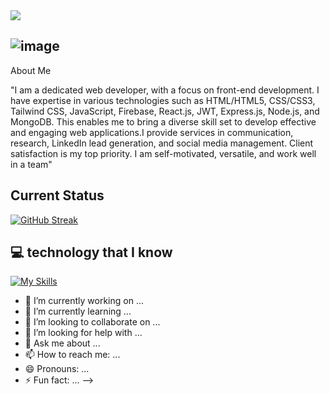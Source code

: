 <img src="https://i.ibb.co/5WVf855/Green-Black-Modern-Personal-Linked-In-Banner.png" />

## ![image](https://github.com/Md-Abdur-Razzak/Md-Abdur-Razzak/assets/136264270/d2605db6-3a50-45d0-9149-4664f01378fc)
 About Me 

<p>"I am a dedicated web developer, with a focus on front-end development. I have expertise in various technologies such as HTML/HTML5, CSS/CSS3, Tailwind CSS, JavaScript, Firebase, React.js, JWT, Express.js, Node.js, and MongoDB. This enables me to bring a diverse skill set to develop effective and engaging web applications.I provide services in communication, research, LinkedIn lead generation, and social media management. Client satisfaction is my top priority. I am self-motivated, versatile, and work well in a team"</p>

## Current Status
[![GitHub Streak](https://github-readme-streak-stats.herokuapp.com?user=Md-Abdur-Razzak&theme=prussian&card_width=1200&type=png)](https://git.io/streak-stats)

## 💻 technology that I know
[![My Skills](https://skillicons.dev/icons?i=html,css,js,react,tailwind,firebase,nodejs,mongo,express)](https://skillicons.dev)









- 🔭 I’m currently working on ...
- 🌱 I’m currently learning ...
- 👯 I’m looking to collaborate on ...
- 🤔 I’m looking for help with ...
- 💬 Ask me about ...
- 📫 How to reach me: ...
- 😄 Pronouns: ...
- ⚡ Fun fact: ...
-->

